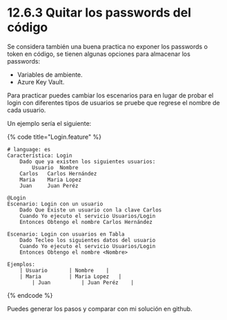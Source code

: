 # 12.6.3 Quitar los passwords del código

Se considera también una buena practica no exponer los passwords o token en código, se tienen algunas opciones para almacenar los passwords:

* Variables de ambiente.
* Azure Key Vault.

Para practicar puedes cambiar los escenarios para en lugar de probar el login con diferentes tipos de usuarios se pruebe que regrese el nombre de cada usuario.

Un ejemplo sería el siguiente:

{% code title="Login.feature" %}
```gherkin
# language: es
Característica: Login
	Dado que ya existen los siguientes usuarios:
        Usuario  Nombre
	Carlos   Carlos Hernández 
	Maria    Maria Lopez
	Juan     Juan Peréz

@Login
Escenario: Login con un usuario
	Dado Que Existe un usuario con la clave Carlos
	Cuando Yo ejecuto el servicio Usuarios/Login 
	Entonces Obtengo el nombre Carlos Hernández

Escenario: Login con usuarios en Tabla
	Dado Tecleo los siguientes datos del usuario
	Cuando Yo ejecuto el servicio Usuarios/Login
	Entonces Obtengo el nombre <Nombre>

Ejemplos: 
	| Usuario		| Nombre	|
	| Maria			| Maria Lopez	|
        | Juan			| Juan Peréz	|
```
{% endcode %}

Puedes generar los pasos y comparar con mi solución en github.
